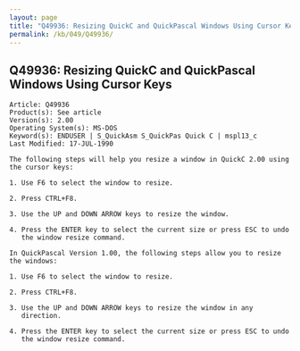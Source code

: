 ```yaml
---
layout: page
title: "Q49936: Resizing QuickC and QuickPascal Windows Using Cursor Keys"
permalink: /kb/049/Q49936/
---
```


## Q49936: Resizing QuickC and QuickPascal Windows Using Cursor Keys

	Article: Q49936
	Product(s): See article
	Version(s): 2.00
	Operating System(s): MS-DOS
	Keyword(s): ENDUSER | S_QuickAsm S_QuickPas Quick C | mspl13_c
	Last Modified: 17-JUL-1990
	
	The following steps will help you resize a window in QuickC 2.00 using
	the cursor keys:
	
	1. Use F6 to select the window to resize.
	
	2. Press CTRL+F8.
	
	3. Use the UP and DOWN ARROW keys to resize the window.
	
	4. Press the ENTER key to select the current size or press ESC to undo
	   the window resize command.
	
	In QuickPascal Version 1.00, the following steps allow you to resize
	the windows:
	
	1. Use F6 to select the window to resize.
	
	2. Press CTRL+F8.
	
	3. Use the UP and DOWN ARROW keys to resize the window in any
	   direction.
	
	4. Press the ENTER key to select the current size or press ESC to undo
	   the window resize command.
